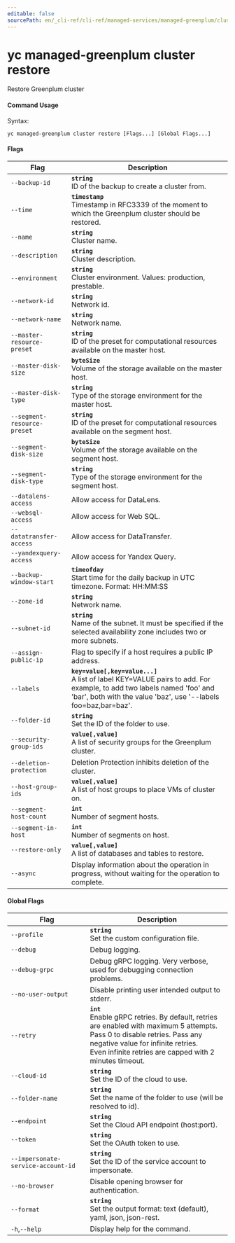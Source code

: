 ```yaml
---
editable: false
sourcePath: en/_cli-ref/cli-ref/managed-services/managed-greenplum/cluster/restore.md
---
```


# yc managed-greenplum cluster restore

Restore Greenplum cluster

#### Command Usage

Syntax: 

`yc managed-greenplum cluster restore [Flags...] [Global Flags...]`

#### Flags

| Flag | Description |
|----|----|
|`--backup-id`|<b>`string`</b><br/>ID of the backup to create a cluster from.|
|`--time`|<b>`timestamp`</b><br/>Timestamp in RFC3339 of the moment to which the Greenplum cluster should be restored.|
|`--name`|<b>`string`</b><br/>Cluster name.|
|`--description`|<b>`string`</b><br/>Cluster description.|
|`--environment`|<b>`string`</b><br/>Cluster environment. Values: production, prestable.|
|`--network-id`|<b>`string`</b><br/>Network id.|
|`--network-name`|<b>`string`</b><br/>Network name.|
|`--master-resource-preset`|<b>`string`</b><br/>ID of the preset for computational resources available on the master host.|
|`--master-disk-size`|<b>`byteSize`</b><br/>Volume of the storage available on the master host.|
|`--master-disk-type`|<b>`string`</b><br/>Type of the storage environment for the master host.|
|`--segment-resource-preset`|<b>`string`</b><br/>ID of the preset for computational resources available on the segment host.|
|`--segment-disk-size`|<b>`byteSize`</b><br/>Volume of the storage available on the segment host.|
|`--segment-disk-type`|<b>`string`</b><br/>Type of the storage environment for the segment host.|
|`--datalens-access`|Allow access for DataLens.|
|`--websql-access`|Allow access for Web SQL.|
|`--datatransfer-access`|Allow access for DataTransfer.|
|`--yandexquery-access`|Allow access for Yandex Query.|
|`--backup-window-start`|<b>`timeofday`</b><br/>Start time for the daily backup in UTC timezone. Format: HH:MM:SS|
|`--zone-id`|<b>`string`</b><br/>Network name.|
|`--subnet-id`|<b>`string`</b><br/>Name of the subnet. It must be specified if the selected availability zone includes two or more subnets.|
|`--assign-public-ip`|Flag to specify if a host requires a public IP address.|
|`--labels`|<b>`key=value[,key=value...]`</b><br/>A list of label KEY=VALUE pairs to add. For example, to add two labels named 'foo' and 'bar', both with the value 'baz', use '--labels foo=baz,bar=baz'.|
|`--folder-id`|<b>`string`</b><br/>Set the ID of the folder to use.|
|`--security-group-ids`|<b>`value[,value]`</b><br/>A list of security groups for the Greenplum cluster.|
|`--deletion-protection`|Deletion Protection inhibits deletion of the cluster.|
|`--host-group-ids`|<b>`value[,value]`</b><br/>A list of host groups to place VMs of cluster on.|
|`--segment-host-count`|<b>`int`</b><br/>Number of segment hosts.|
|`--segment-in-host`|<b>`int`</b><br/>Number of segments on host.|
|`--restore-only`|<b>`value[,value]`</b><br/>A list of databases and tables to restore.|
|`--async`|Display information about the operation in progress, without waiting for the operation to complete.|

#### Global Flags

| Flag | Description |
|----|----|
|`--profile`|<b>`string`</b><br/>Set the custom configuration file.|
|`--debug`|Debug logging.|
|`--debug-grpc`|Debug gRPC logging. Very verbose, used for debugging connection problems.|
|`--no-user-output`|Disable printing user intended output to stderr.|
|`--retry`|<b>`int`</b><br/>Enable gRPC retries. By default, retries are enabled with maximum 5 attempts.<br/>Pass 0 to disable retries. Pass any negative value for infinite retries.<br/>Even infinite retries are capped with 2 minutes timeout.|
|`--cloud-id`|<b>`string`</b><br/>Set the ID of the cloud to use.|
|`--folder-name`|<b>`string`</b><br/>Set the name of the folder to use (will be resolved to id).|
|`--endpoint`|<b>`string`</b><br/>Set the Cloud API endpoint (host:port).|
|`--token`|<b>`string`</b><br/>Set the OAuth token to use.|
|`--impersonate-service-account-id`|<b>`string`</b><br/>Set the ID of the service account to impersonate.|
|`--no-browser`|Disable opening browser for authentication.|
|`--format`|<b>`string`</b><br/>Set the output format: text (default), yaml, json, json-rest.|
|`-h`,`--help`|Display help for the command.|
